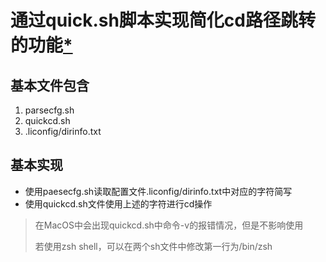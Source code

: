 # 通过quick.sh脚本实现简化cd路径跳转的功能[*](https://segmentfault.com/a/1190000025190817)

## 基本文件包含
1. parsecfg.sh
2. quickcd.sh
3. .liconfig/dirinfo.txt

## 基本实现

- 使用paesecfg.sh读取配置文件.liconfig/dirinfo.txt中对应的字符简写
- 使用quickcd.sh文件使用上述的字符进行cd操作

> 在MacOS中会出现quickcd.sh中命令-v的报错情况，但是不影响使用
>
> 若使用zsh shell，可以在两个sh文件中修改第一行为/bin/zsh